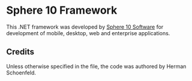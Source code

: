 # Sphere 10 Framework

This .NET framework was developed by [Sphere 10 Software](https://www.sphere10.com) for development of mobile, desktop, web and enterprise applications.

## Credits
Unless otherwise specified in the file, the code was authored by Herman Schoenfeld.
